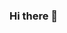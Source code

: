 ### Hi there 👋

<!--
**kevindives/kevindives** is a ✨ _special_ ✨ repository because its `README.md` (this file) appears on your GitHub profile.

Mi nombre es kevin darley tejada, en mi vida me he sentido interés por muchas cosas, tales como la música, el deporte, cada vez busco cosas nuevas para aprender,
estudie 4 semestres de ingeniería química, entre a estudiar en el programa de misiónTIC con la universidad de Antioquia para formar programadores
en el cual me especializo en hacer aplicaciones móviles: tengo experiencia desarrollando aplicaciones en native android (kotlin),
también tengo experiencia trabajando con bases de datos  (firebase y ROOM),
retrofit,Picasso, MVVM  clean code , principios SOLID y subiendo aplicaciones a Google play .

-[CERTIFICADOS: ](https://drive.google.com/drive/folders/1EnCYJ1b9pz0d-fK4dvw50n00Eamcv4TD?usp=sharing)


